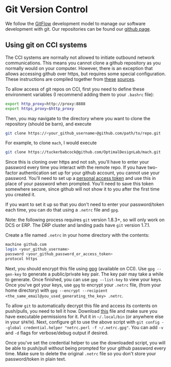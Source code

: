 # Git Version Control #

We follow the [GitFlow](https://nvie.com/posts/a-successful-git-branching-model/) development model to manage our software development with git. Our repositories can be found our [github page](https://github.com/OptimalDesignLab). 

## Using git on CCI systems ##

The CCI systems are normally not allowed to initiate outbound network communications. This means you cannot clone a github repository as you normally would on your computer. However, there is an exception that allows accessing github over https, but requires some special configuration. These instructions are compiled together from [these](https://secure.cci.rpi.edu/wiki/index.php?title=Proxy) [sources](https://help.github.com/en/github/authenticating-to-github/accessing-github-using-two-factor-authentication#using-two-factor-authentication-with-the-command-line).

To allow access of git repos on CCI, first you need to define these environment variables (I recommend adding them to your `.bashrc` file):

```bash
export http_proxy=http://proxy:8888
export https_proxy=$http_proxy
```

Then, you may navigate to the directory where you want to clone the repository (should be barn), and execute

```bash
git clone https://<your_github_username>@github.com/path/to/repo.git
```

For example, to clone `mach`, I would execute

```bash
git clone https://tuckerbabcock@github.com/OptimalDesignLab/mach.git
```

Since this is cloning over https and not ssh, you'll have to enter your password every time you interact with the remote repo. If you have two-factor authentication set up for your github account, you cannot use your password. You'll need to set up a [personal access token](https://help.github.com/en/github/authenticating-to-github/creating-a-personal-access-token-for-the-command-line) and use this in place of your password when prompted. You'll need to save this token somewhere secure, since github will not show it to you after the first time you created it.

If you want to set it up so that you don't need to enter your password/token each time, you can do that using a `.netrc` file and `gpg`.

Note: the following process requires `git` version 1.8.3+, so will only work on DCS or ERP. The DRP cluster and landing pads have `git` version 1.7.1.

Create a file named `.netrc` in your home directory with the contents:

```bash
machine github.com
login <your_github_username>
password <your_github_password_or_access_token>
protocol https
```

Next, you should encrypt this file using [gpg](https://www.gnupg.org) (available on CCI). Use `gpg --gen-key` to generate a public/private key pair. The key pair may take a while to generate. Once finished, you can use `gpg --list-key` to view your keys. Once you've got your keys, use `gpg` to encrypt your `.netrc` file, (from your home directory) with `gpg --encrypt --recipient <the_same_email@you_used_generating_the_key> .netrc`.

To allow `git` to automatically decrypt this file and access its contents on push/pulls, you need to tell it how. Download [this](https://raw.githubusercontent.com/git/git/master/contrib/credential/netrc/git-credential-netrc.perl) file and make sure you have executable permissions for it. Put it in `~/.local/bin` (or anywhere else in your `$PATH`). Next, configure git to use the above script with `git config --global credential.helper "netrc.perl -f ~/.netrc.gpg"`. You can add `-v` and `-d` flags for verbose/debug output if desired.

Once you've set the credential helper to use the downloaded script, you will be able to push/pull without being prompted for your github password every time. Make sure to delete the original `.netrc` file so you don't store your password/token in plain text.
